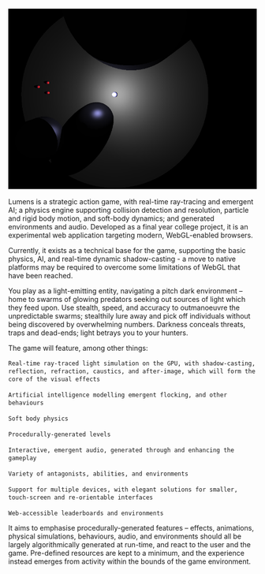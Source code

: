 ![Lumens screenshot](documents/Poster/Screen.png)

Lumens is a strategic action game, with real-time ray-tracing and emergent AI; a physics engine supporting collision detection and resolution, particle and rigid body motion, and soft-body dynamics; and generated environments and audio.
Developed as a final year college project, it is an experimental web application targeting modern, WebGL-enabled browsers.

Currently, it exists as a technical base for the game, supporting the basic physics, AI, and real-time dynamic shadow-casting - a move to native platforms may be required to overcome some limitations of WebGL that have been reached.

You play as a light-emitting entity, navigating a pitch dark environment – home to swarms of glowing predators seeking out sources of light which they feed upon.
Use stealth, speed, and accuracy to outmanoeuvre the unpredictable swarms; stealthily lure away and pick off individuals without being discovered by overwhelming numbers.
Darkness conceals threats, traps and dead-ends; light betrays you to your hunters.

The game will feature, among other things:

    Real-time ray-traced light simulation on the GPU, with shadow-casting, reflection, refraction, caustics, and after-image, which will form the core of the visual effects

    Artificial intelligence modelling emergent flocking, and other behaviours

    Soft body physics

    Procedurally-generated levels

    Interactive, emergent audio, generated through and enhancing the gameplay

    Variety of antagonists, abilities, and environments

    Support for multiple devices, with elegant solutions for smaller, touch-screen and re-orientable interfaces

    Web-accessible leaderboards and environments

It aims to emphasise procedurally-generated features – effects, animations, physical simulations, behaviours, audio, and environments should all be largely algorithmically generated at run-time, and react to the user and the game.  Pre-defined resources are kept to a minimum, and the experience instead emerges from activity within the bounds of the game environment.

